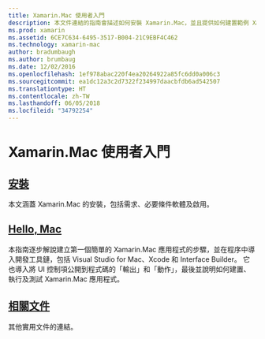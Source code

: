 ```yaml
---
title: Xamarin.Mac 使用者入門
description: 本文件連結的指南會描述如何安裝 Xamarin.Mac，並且提供如何建置範例 Xamarin.Mac 應用程式的逐步解說。
ms.prod: xamarin
ms.assetid: 6CE7C634-6495-3517-B004-21C9EBF4C462
ms.technology: xamarin-mac
author: bradumbaugh
ms.author: brumbaug
ms.date: 12/02/2016
ms.openlocfilehash: 1ef978abac220f4ea20264922a85fc6dd0a006c3
ms.sourcegitcommit: ea1dc12a3c2d7322f234997daacbfdb6ad542507
ms.translationtype: HT
ms.contentlocale: zh-TW
ms.lasthandoff: 06/05/2018
ms.locfileid: "34792254"
---
```

# <a name="getting-started-with-xamarinmac"></a>Xamarin.Mac 使用者入門

##  <a name="installationmacget-startedinstallationmd"></a>[安裝](~/mac/get-started/installation.md)

本文涵蓋 Xamarin.Mac 的安裝，包括需求、必要條件軟體及啟用。

##  <a name="hello-macmacget-startedhello-macmd"></a>[Hello, Mac](~/mac/get-started/hello-mac.md)

本指南逐步解說建立第一個簡單的 Xamarin.Mac 應用程式的步驟，並在程序中導入開發工具鏈，包括 Visual Studio for Mac、Xcode 和 Interface Builder。 它也導入將 UI 控制項公開到程式碼的「輸出」和「動作」，最後並說明如何建置、執行及測試 Xamarin.Mac 應用程式。

##  <a name="related-documentationmacget-startedrelatedmd"></a>[相關文件](~/mac/get-started/related.md)

其他實用文件的連結。

